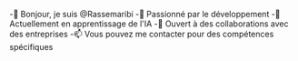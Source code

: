 -👋 Bonjour, je suis @Rassemaribi
-👀 Passionné par le développement
-🌱 Actuellement en apprentissage de l'IA
-💞️ Ouvert à des collaborations avec des entreprises
-📫 Vous pouvez me contacter pour des compétences spécifiques

<!---
Rassemaribi/Rassemaribi is a ✨ special ✨ repository because its `README.md` (this file) appears on your GitHub profile.
You can click the Preview link to take a look at your changes.
--->

